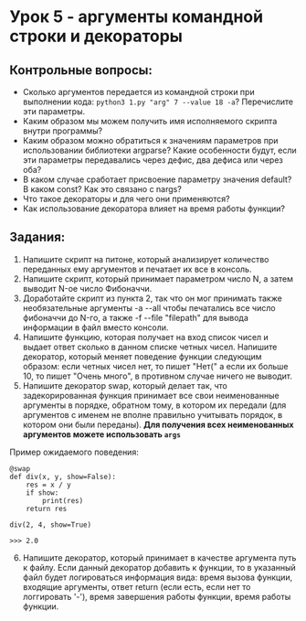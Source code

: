 # Урок 5 - аргументы командной строки и декораторы
## Контрольные вопросы:
- Сколько аргументов передается из командной строки при выполнении кода: `python3 1.py "arg" 7 --value 18 -a`? Перечислите эти параметры.
- Каким образом мы можем получить имя исполняемого скрипта внутри программы?
- Каким образом можно обратиться к значениям параметров при использовании библиотеки argparse? Какие особенности будут, если эти параметры передавались через дефис, два дефиса или через оба?
- В каком случае сработает присвоение параметру значения default? В каком const? Как это связано с nargs?
- Что такое декораторы и для чего они применяются?
- Как использование декоратора влияет на время работы функции?
 

## Задания:
1) Напишите скрипт на питоне, который анализирует количество переданных ему аргументов и печатает их все в консоль.
2) Напишите скрипт, который принимает параметром число N, а затем выводит N-ое число Фибоначчи.
3) Доработайте скрипт из пункта 2, так что он мог принимать также необязательные аргументы -a --all чтобы печатались все число фибоначчи до N-го, а также -f --file "filepath" для вывода информации в файл вместо консоли.
4) Напишите функцию, которая получает на вход список чисел и выдает ответ сколько в данном списке четных чисел. Напишите декоратор, который меняет поведение функции следующим образом: если четных чисел нет, то пишет "Нет(" а если их больше 10, то пишет "Очень много", в противном случае ничего не выводит.
5) Напишите декоратор swap, который делает так, что задекорированная функция принимает все свои неименованные аргументы в порядке, обратном тому, в котором их передали (для аргументов с именем не вполне правильно учитывать порядок, в котором они были переданы). __Для получения всех неименованных аргументов можете использовать `args`__

Пример ожидаемого поведения:
``` 
@swap
def div(x, y, show=False):
    res = x / y
    if show:
        print(res)
    return res

div(2, 4, show=True)

>>> 2.0
```
6) Напишите декоратор, который принимает в качестве аргумента путь к файлу. Если данный декоратор добавить к функции, то в указанный файл будет логироваться информация вида: время вызова функции, входящие аргументы, ответ return (если есть, если нет то логгировать '-'), время завершения работы функции, время работы функции.


